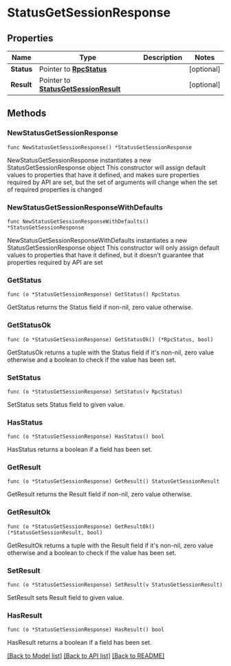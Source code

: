 # StatusGetSessionResponse

## Properties

Name | Type | Description | Notes
------------ | ------------- | ------------- | -------------
**Status** | Pointer to [**RpcStatus**](RpcStatus.md) |  | [optional] 
**Result** | Pointer to [**StatusGetSessionResult**](StatusGetSessionResult.md) |  | [optional] 

## Methods

### NewStatusGetSessionResponse

`func NewStatusGetSessionResponse() *StatusGetSessionResponse`

NewStatusGetSessionResponse instantiates a new StatusGetSessionResponse object
This constructor will assign default values to properties that have it defined,
and makes sure properties required by API are set, but the set of arguments
will change when the set of required properties is changed

### NewStatusGetSessionResponseWithDefaults

`func NewStatusGetSessionResponseWithDefaults() *StatusGetSessionResponse`

NewStatusGetSessionResponseWithDefaults instantiates a new StatusGetSessionResponse object
This constructor will only assign default values to properties that have it defined,
but it doesn't guarantee that properties required by API are set

### GetStatus

`func (o *StatusGetSessionResponse) GetStatus() RpcStatus`

GetStatus returns the Status field if non-nil, zero value otherwise.

### GetStatusOk

`func (o *StatusGetSessionResponse) GetStatusOk() (*RpcStatus, bool)`

GetStatusOk returns a tuple with the Status field if it's non-nil, zero value otherwise
and a boolean to check if the value has been set.

### SetStatus

`func (o *StatusGetSessionResponse) SetStatus(v RpcStatus)`

SetStatus sets Status field to given value.

### HasStatus

`func (o *StatusGetSessionResponse) HasStatus() bool`

HasStatus returns a boolean if a field has been set.

### GetResult

`func (o *StatusGetSessionResponse) GetResult() StatusGetSessionResult`

GetResult returns the Result field if non-nil, zero value otherwise.

### GetResultOk

`func (o *StatusGetSessionResponse) GetResultOk() (*StatusGetSessionResult, bool)`

GetResultOk returns a tuple with the Result field if it's non-nil, zero value otherwise
and a boolean to check if the value has been set.

### SetResult

`func (o *StatusGetSessionResponse) SetResult(v StatusGetSessionResult)`

SetResult sets Result field to given value.

### HasResult

`func (o *StatusGetSessionResponse) HasResult() bool`

HasResult returns a boolean if a field has been set.


[[Back to Model list]](../README.md#documentation-for-models) [[Back to API list]](../README.md#documentation-for-api-endpoints) [[Back to README]](../README.md)


